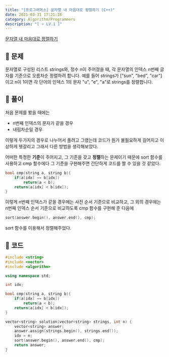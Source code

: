 ```yaml
---
title: "[프로그래머스] 문자열 내 마음대로 정렬하기 (C++)"
date: 2021-03-31 17:21:18
category: Algorithm/Programmers
description: "[ ⭐️ LV.1 ]"
---
```


[문자열 내 마음대로 정렬하기](https://programmers.co.kr/learn/courses/30/lessons/12915)

## 🌟 문제
문자열로 구성된 리스트 strings와, 정수 n이 주어졌을 때, 각 문자열의 인덱스 n번째 글자를 기준으로 오름차순 정렬하려 합니다. 예를 들어 strings가 ["sun", "bed", "car"]이고 n이 1이면 각 단어의 인덱스 1의 문자 "u", "e", "a"로 strings를 정렬합니다.
## 🌟 풀이
처음 문제를 봤을 때에는
- n번째 인덱스의 문자가 같을 경우
- 내림차순일 경우

이렇게 두가지의 경우로 나누어서 풀려고 그랬는데 코드가 뭔가 불필요하게 길어지고 이상하게 헷갈리고 그래서 다른 방법을 생각해보았다.

어떠한 특정한 **기준**이 주어지고, 그 기준을 갖고 **정렬**하는 문제이기 때문에 sort 함수를 사용하고 cmp 함수에다 그 기준을 구현해주면 간단하게 코드를 짤 수 있을 것 같았다.
```cpp
bool cmp(string a, string b){
    if(a[idx] == b[idx])
        return(a < b);
    return(a[idx] < b[idx]);
}
```
이렇게 n번째 인덱스가 같을 경우에는 사전 순서 기준으로 비교하고, 그 외의 경우에는 n번째 인덱스 순서 기준으로 비교하도록 cmp 함수를 구현해 준 다음에
```cpp
sort(answer.begin(), answer.end(), cmp);
```
sort 함수를 이용해서 정렬해주었다.
## 🌟 코드
```cpp
#include <string>
#include <vector>
#include <algorithm>

using namespace std;

int idx;

bool cmp(string a, string b){
    if(a[idx] == b[idx])
        return(a < b);
    return(a[idx] < b[idx]);
}

vector<string> solution(vector<string> strings, int n) {
    vector<string> answer;
    answer.assign(strings.begin(), strings.end());
    idx = n;
    sort(answer.begin(), answer.end(), cmp);
    return answer;
}
```
